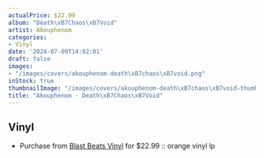 ```yaml
---
actualPrice: $22.99
album: "Death\xB7Chaos\xB7Void"
artist: Akouphenom
categories:
- Vinyl
date: '2024-07-09T14:02:01'
draft: false
images:
- "/images/covers/akouphenom-death\xB7chaos\xB7void.png"
inStock: true
thumbnailImage: "/images/covers/akouphenom-death\xB7chaos\xB7void-thumb.png"
title: "Akouphenom - Death\xB7Chaos\xB7Void"
---
```


## Vinyl
* Purchase from [Blast Beats Vinyl](https://blastbeatsvinyl.com/products/akouphenom-death-chaos-void-orange-vinyl-lp) for $22.99 :: orange vinyl lp
